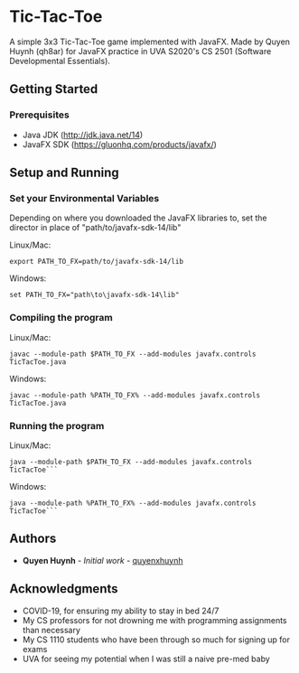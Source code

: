 # Tic-Tac-Toe

A simple 3x3 Tic-Tac-Toe game implemented with JavaFX. Made by Quyen Huynh (qh8ar) for JavaFX practice in UVA S2020's CS 2501 (Software Developmental Essentials). 

## Getting Started

### Prerequisites

* Java JDK (http://jdk.java.net/14)
* JavaFX SDK (https://gluonhq.com/products/javafx/)


## Setup and Running

### Set your Environmental Variables
Depending on where you downloaded the JavaFX libraries to, set the director in place of "path/to/javafx-sdk-14/lib"

Linux/Mac:
```
export PATH_TO_FX=path/to/javafx-sdk-14/lib
```
Windows:
```
set PATH_TO_FX="path\to\javafx-sdk-14\lib"
```

### Compiling the program
Linux/Mac:
```
javac --module-path $PATH_TO_FX --add-modules javafx.controls TicTacToe.java
```
Windows:
```
javac --module-path %PATH_TO_FX% --add-modules javafx.controls TicTacToe.java
```

### Running the program
Linux/Mac:
```
java --module-path $PATH_TO_FX --add-modules javafx.controls TicTacToe```
```
Windows:
```
java --module-path %PATH_TO_FX% --add-modules javafx.controls TicTacToe```
```

## Authors

* **Quyen Huynh** - *Initial work* - [quyenxhuynh](https://github.com/quyenxhuynh)

## Acknowledgments

* COVID-19, for ensuring my ability to stay in bed 24/7
* My CS professors for not drowning me with programming assignments than necessary
* My CS 1110 students who have been through so much for signing up for exams
* UVA for seeing my potential when I was still a naive pre-med baby